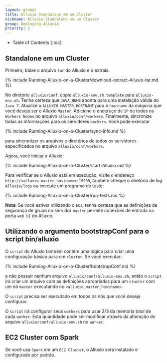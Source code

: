 ```yaml
---
layout: global
title: Alluxio Standalone em um Cluster
nickname: Alluxio Standalone em um Cluster
group: Deploying Alluxio
priority: 2
---
```


* Table of Contents
{:toc}

## Standalone em um Cluster

Primeiro, baixe o arquivo `tar` do Alluxio e o extraia.

{% include Running-Alluxio-on-a-Cluster/download-extract-Alluxio-tar.md %}

No diretório `alluxio/conf`, copie `alluxio-env.sh.template` para `alluxio-env.sh`. Tenha certeza
que `JAVA_HOME` aponta para uma instalação válida do `Java 7`. Atualize o `ALLUXIO_MASTER_HOSTNAME`
para o `hostname` da máquina que você deseja ser o Alluxio `Master`. Adicione o endereço de `IP` de
todos os `Workers Nodes` no arquivo `alluxio/conf/workers`. Finalmente, sincronize todas as
informações para os servidores `workers`. Você pode executar

{% include Running-Alluxio-on-a-Cluster/sync-info.md %}

para sincronizar os arquivos e diretórios de todos os servidores especificados no arquivo
`alluxio/conf/workers`.

Agora, você iniciar o Alluxio:

{% include Running-Alluxio-on-a-Cluster/start-Alluxio.md %}

Para verificar se o Alluxio está em execução, visite o endereço `http://<alluxio_master_hostname>:19999`,
também cheque o diretório de log `alluxio/logs` ou execute um programa de teste:

{% include Running-Alluxio-on-a-Cluster/run-tests.md %}

**Nota**: Se você estiver utilizando o `EC2`, tenha certeza que as definições de segurança de grupo
no servidor `master` permite conexões de entrada na porta `web UI` do Alluxio.

## Utilizando o argumento bootstrapConf para o script bin/alluxio

O `script` do Alluxio também contém uma lógica para criar uma configuração básica para um `cluster`.
Se você executar:

{% include Running-Alluxio-on-a-Cluster/bootstrapConf.md %}

e não possuir nenhum arquivo `alluxio/conf/alluxio-env.sh`, então o `script` irá criar um arquivo com
as definições apropriadas para um `cluster` com um nó `master` executando no `<alluxio_master_hostname>`.

O `script` precisa ser executado em todos os nós que você deseja configurar.

O `script` irá configurar seus `workers` para usar 2/3 da memória total de cada `worker`. Esta quantidade
pode ser modificar através da alteração do arquivo `alluxio/conf/alluxio-env.sh` no `worker`.

## EC2 Cluster com Spark

Se você usa `Spark` em um `EC2 Cluster`, o Alluxio será instalado e configurado por padrão.
